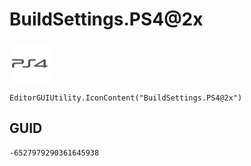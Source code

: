 # BuildSettings.PS4@2x
![](/img/BuildSettings.PS4@2x.png)

``` CSharp
EditorGUIUtility.IconContent("BuildSettings.PS4@2x")
```
## GUID
```
-6527979290361645938
```
